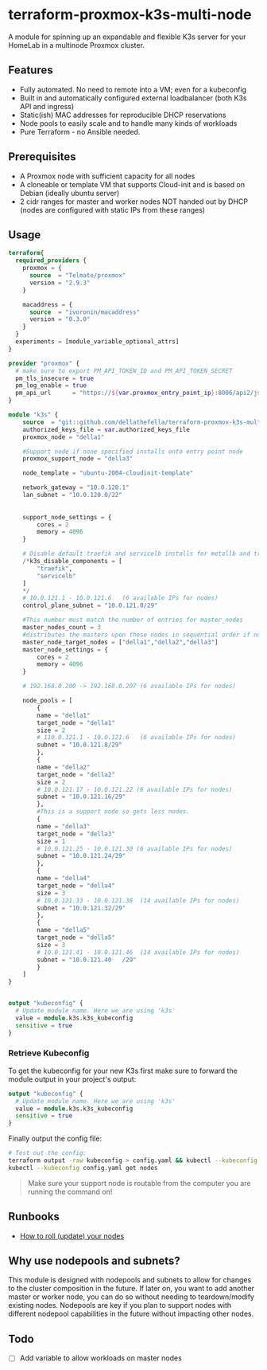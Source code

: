 # terraform-proxmox-k3s-multi-node

A module for spinning up an expandable and flexible K3s server for your HomeLab in a multinode Proxmox cluster.

## Features

- Fully automated. No need to remote into a VM; even for a kubeconfig
- Built in and automatically configured external loadbalancer (both K3s API and ingress)
- Static(ish) MAC addresses for reproducible DHCP reservations
- Node pools to easily scale and to handle many kinds of workloads
- Pure Terraform - no Ansible needed.

## Prerequisites

- A Proxmox node with sufficient capacity for all nodes
- A cloneable or template VM that supports Cloud-init and is based on Debian
  (ideally ubuntu server)
- 2 cidr ranges for master and worker nodes NOT handed out by DHCP (nodes are
  configured with static IPs from these ranges)

## Usage

```terraform
terraform{
  required_providers {
    proxmox = {
      source  = "Telmate/proxmox"
      version = "2.9.3"
    }

    macaddress = {
      source  = "ivoronin/macaddress"
      version = "0.3.0"
    }
  }
  experiments = [module_variable_optional_attrs]
}

provider "proxmox" {
  # make sure to export PM_API_TOKEN_ID and PM_API_TOKEN_SECRET
  pm_tls_insecure = true
  pm_log_enable = true
  pm_api_url      = "https://${var.proxmox_entry_point_ip}:8006/api2/json"
}

module "k3s" {
    source  = "git::github.com/dellathefella/terraform-proxmox-k3s-multinode"
    authorized_keys_file = var.authorized_keys_file  
    proxmox_node = "della1"

    #Support node if none specified installs onto entry point node
    proxmox_support_node = "della3"

    node_template = "ubuntu-2004-cloudinit-template"

    network_gateway = "10.0.120.1"
    lan_subnet = "10.0.120.0/22"
  
    
    support_node_settings = {
        cores = 2
        memory = 4096
    }

    # Disable default traefik and servicelb installs for metallb and traefik 2
    /*k3s_disable_components = [
        "traefik",
        "servicelb"
    ]
    */
    # 10.0.121.1 - 10.0.121.6	(6 available IPs for nodes)
    control_plane_subnet = "10.0.121.0/29"

    #This number must match the number of entries for master_nodes
    master_nodes_count = 3
    #distributes the masters upon these nodes in sequential order if not specified the entry point node
    master_node_target_nodes = ["della1","della2","della3"]
    master_node_settings = {
        cores = 2
        memory = 4096
    }

    # 192.168.0.200 -> 192.168.0.207 (6 available IPs for nodes)

    node_pools = [
        {
        name = "della1"
        target_node = "della1"
        size = 2
        # 110.0.121.1 - 10.0.121.6	 (6 available IPs for nodes)
        subnet = "10.0.121.8/29"
        },
        {
        name = "della2"
        target_node = "della2"
        size = 2
        # 10.0.121.17 - 10.0.121.22 (6 available IPs for nodes)
        subnet = "10.0.121.16/29"
        },
        #This is a support node so gets less nodes.
        {
        name = "della3"
        target_node = "della3"
        size = 1
        # 10.0.121.25 - 10.0.121.30 (6 available IPs for nodes)
        subnet = "10.0.121.24/29"
        },
        {
        name = "della4"
        target_node = "della4"
        size = 3
        # 10.0.121.33 - 10.0.121.38	 (14 available IPs for nodes)
        subnet = "10.0.121.32/29"
        },
        {
        name = "della5"
        target_node = "della5"
        size = 3
        # 10.0.121.41 - 10.0.121.46	 (14 available IPs for nodes)
        subnet = "10.0.121.40	/29"
        }
    ]
}


output "kubeconfig" {
  # Update module name. Here we are using 'k3s'
  value = module.k3s.k3s_kubeconfig
  sensitive = true
}
```

### Retrieve Kubeconfig

To get the kubeconfig for your new K3s first make sure to forward the module
output in your project's output:

```terraform
output "kubeconfig" {
  # Update module name. Here we are using 'k3s'
  value = module.k3s.k3s_kubeconfig
  sensitive = true
}
```

Finally output the config file:

```sh
# Test out the config:
terraform output -raw kubeconfig > config.yaml && kubectl --kubeconfig config.yaml get nodes
kubectl --kubeconfig config.yaml get nodes
```

> Make sure your support node is routable from the computer you are running the
command on!

## Runbooks

- [How to roll (update) your nodes](docs/roll-node-pools.md)

## Why use nodepools and subnets?

This module is designed with nodepools and subnets to allow for changes to the
cluster composition in the future. If later on, you want to add another master
or worker node, you can do so without needing to teardown/modify existing
nodes. Nodepools are key if you plan to support nodes with different nodepool
capabilities in the future without impacting other nodes.

## Todo

- [ ] Add variable to allow workloads on master nodes
